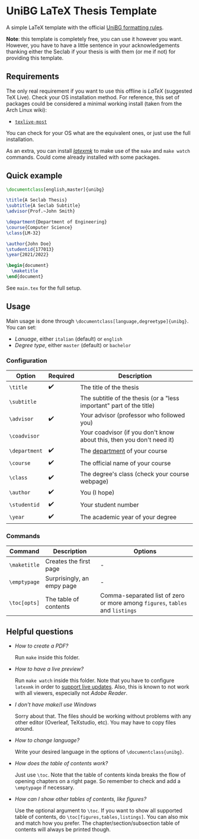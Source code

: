 # UniBG LaTeX Thesis Template

A simple LaTeX template with the official [UniBG formatting rules](https://www.unibg.it/studiare/frequentare/laurearsi/frontespizi).

**Note**: this template is completely free, you can use it however you want.
However, you have to have a little sentence in your acknowledgements thanking
either the Seclab if your thesis is with them (or me if not) for providing
this template.

## Requirements

The only real requirement if you want to use this offline is *LaTeX* (suggested TeX Live).
Check your OS installation method. For reference, this set of packages
could be considered a minimal working install (taken from the Arch Linux wiki):

- [`texlive-most`](https://archlinux.org/groups/x86_64/texlive-most/)

You can check for your OS what are the equivalent ones, or just use the full
installation.

As an extra, you can install [*latexmk*](https://miktex.org/packages/latexmk)
to make use of the `make` and `make watch` commands. Could come already installed
with some packages.

## Quick example

```latex
\documentclass[english,master]{unibg}

\title{A Seclab Thesis}
\subtitle{A Seclab Subtitle}
\advisor{Prof.~John Smith}

\department{Department of Engineering}
\course{Computer Science}
\class{LM-32}

\author{John Doe}
\studentid{177013}
\year{2021/2022}

\begin{document}
  \maketitle
\end{document}
```

See `main.tex` for the full setup.

## Usage

Main usage is done through `\documentclass[language,degreetype]{unibg}`. You can set:
- *Lanuage*, either `italian` (default) or `english`
- *Degree type*, either `master` (default) or `bachelor`

### Configuration

| Option        | Required | Description                                                                              |
| ------------- | -------- | ---------------------------------------------------------------------------------------- |
| `\title`      | ✔️        | The title of the thesis                                                                  |
| `\subtitle`   |          | The subtitle of the thesis (or a "less important" part of the title)                     |
| `\advisor`    | ✔️        | Your advisor (professor who followed you)                                                |
| `\coadvisor`  |          | Your coadvisor (if you don't know about this, then you don't need it)                    |
| `\department` | ✔️        | The [department](https://www.unibg.it/ateneo/organizzazione/dipartimenti) of your course |
| `\course`     | ✔️        | The official name of your course                                                         |
| `\class`      | ✔️        | The degree's class (check your course webpage)                                           |
| `\author`     | ✔️        | You (I hope)                                                                             |
| `\studentid`  | ✔️        | Your student number                                                                      |
| `\year`       | ✔️        | The academic year of your degree                                                         |

### Commands

| Command      | Description                | Options                                                                       |
| ------------ | -------------------------- | ----------------------------------------------------------------------------- |
| `\maketitle` | Creates the first page     | -                                                                             |
| `\emptypage` | Surprisingly, an empy page | -                                                                             |
| `\toc[opts]` | The table of contents      | Comma-separated list of zero or more among `figures`, `tables` and `listings` |

## Helpful questions

- *How to create a PDF?*

  Run `make` inside this folder.

- *How to have a live preview?*

  Run `make watch` inside this folder.
  Note that you have to configure `latexmk` in order to [support live updates](https://mg.readthedocs.io/latexmk.html#configuration-files).
  Also, this is known to not work with all viewers, especially not *Adobe Reader*.

- *I don't have make*/*I use Windows*

  Sorry about that. The files should be working without problems with any
  other editor (Overleaf, TeXstudio, etc). You may have to copy files around.

- *How to change language?*

  Write your desired language in the options of `\documentclass{unibg}`.

- *How does the table of contents work?*

  Just use `\toc`. Note that the table of contents kinda breaks the flow of opening chapters on a right page.
  So remember to check and add a `\emptypage` if necessary.

- *How can I show other tables of contents, like figures?*

  Use the optional argument to `\toc`. If you want to show all supported table of contents,
  do `\toc[figures,tables,listings]`. You can also mix and match how you prefer.
  The chapter/section/subsection table of contents will always be printed though.
